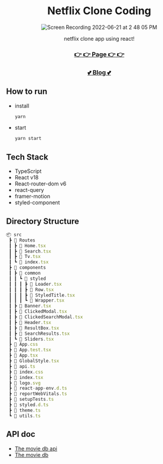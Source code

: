 <div align=center>

# Netflix Clone Coding

![Screen Recording 2022-06-21 at 2 48 05 PM](https://user-images.githubusercontent.com/60090391/174728435-03bed5be-89ea-4361-affa-15f938ae34ae.gif)


  netflix clone app using react!


### [👉 👉 Page 👉 👉](https://study-by-myself.github.io/nomflix/)
### [💕 Blog 💕](https://pro-yomi.tistory.com/76)
  
  
</div>
  
## How to run

- install
  ```bash
  yarn
  ```

- start
  ```bash
  yarn start
  ```

## Tech Stack
- TypeScript
- React v18
- React-router-dom v6
- react-query
- framer-motion
- styled-component

## Directory Structure
```Typescript
📦 src
 ┣ 📂 Routes
 ┃ ┣ 📜 Home.tsx
 ┃ ┣ 📜 Search.tsx
 ┃ ┣ 📜 Tv.tsx
 ┃ ┗ 📜 index.tsx
 ┣ 📂 components
 ┃ ┣ 📂 common
 ┃ ┃ ┗ 📂 styled
 ┃ ┃ ┃ ┣ 📜 Loader.tsx
 ┃ ┃ ┃ ┣ 📜 Row.tsx
 ┃ ┃ ┃ ┣ 📜 StyledTitle.tsx
 ┃ ┃ ┃ ┗ 📜 Wrapper.tsx
 ┃ ┣ 📜 Banner.tsx
 ┃ ┣ 📜 ClickedModal.tsx
 ┃ ┣ 📜 ClickedSearchModal.tsx
 ┃ ┣ 📜 Header.tsx
 ┃ ┣ 📜 ResultBox.tsx
 ┃ ┣ 📜 SearchResults.tsx
 ┃ ┗ 📜 Sliders.tsx
 ┣ 📜 App.css
 ┣ 📜 App.test.tsx
 ┣ 📜 App.tsx
 ┣ 📜 GlobalStyle.tsx
 ┣ 📜 api.ts
 ┣ 📜 index.css
 ┣ 📜 index.tsx
 ┣ 📜 logo.svg
 ┣ 📜 react-app-env.d.ts
 ┣ 📜 reportWebVitals.ts
 ┣ 📜 setupTests.ts
 ┣ 📜 styled.d.ts
 ┣ 📜 theme.ts
 ┗ 📜 utils.ts
 ```

## API doc
- [The movie db api](https://developers.themoviedb.org/3)
- [The movie db](https://www.themoviedb.org/)

